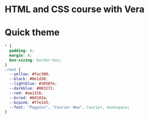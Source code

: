 # HTML and CSS course with Vera 


# Quick theme
```css
* {
  padding: 0;
  margin: 0;
  box-sizing: border-box;
}
:root {
  --yellow: #fac300;
  --black: #0e1d30;
  --lightblue: #30507e;
  --darkblue: #003272;
  --red: #aa1316;
  --bcred: #60103a;
  --bcpink: #f7e1d3;
  --font: "Poppins", "Courier New", Courier, monospace;
}
```
